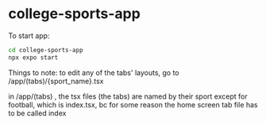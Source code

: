 # college-sports-app

To start app:
```bash
cd college-sports-app
npx expo start
```

Things to note:
to edit any of the tabs' layouts, go to /app/(tabs)/{sport_name}.tsx

in /app/(tabs) , the tsx files (the tabs) are named by their sport
except for football, which is index.tsx, bc for some reason the home
screen tab file has to be called index
